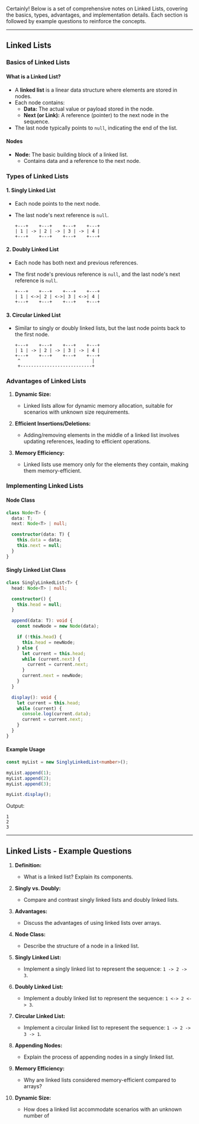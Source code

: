 Certainly! Below is a set of comprehensive notes on Linked Lists, covering the basics, types, advantages, and implementation details. Each section is followed by example questions to reinforce the concepts.

---

## Linked Lists


### Basics of Linked Lists

#### What is a Linked List?

- A **linked list** is a linear data structure where elements are stored in nodes.
- Each node contains:
  - **Data:** The actual value or payload stored in the node.
  - **Next (or Link):** A reference (pointer) to the next node in the sequence.
- The last node typically points to `null`, indicating the end of the list.

#### Nodes

- **Node:** The basic building block of a linked list.
  - Contains data and a reference to the next node.
  
### Types of Linked Lists

#### 1. Singly Linked List

- Each node points to the next node.
- The last node's next reference is `null`.

   ```plaintext
   +---+    +---+    +---+    +---+
   | 1 | -> | 2 | -> | 3 | -> | 4 |
   +---+    +---+    +---+    +---+
   ```

#### 2. Doubly Linked List

- Each node has both next and previous references.
- The first node's previous reference is `null`, and the last node's next reference is `null`.

   ```plaintext
   +---+    +---+    +---+    +---+
   | 1 | <->| 2 | <->| 3 | <->| 4 |
   +---+    +---+    +---+    +---+
   ```

#### 3. Circular Linked List

- Similar to singly or doubly linked lists, but the last node points back to the first node.

   ```plaintext
   +---+    +---+    +---+    +---+
   | 1 | -> | 2 | -> | 3 | -> | 4 |
   +---+    +---+    +---+    +---+
    ^                           |
    +---------------------------+
   ```

### Advantages of Linked Lists

1. **Dynamic Size:**
   - Linked lists allow for dynamic memory allocation, suitable for scenarios with unknown size requirements.

2. **Efficient Insertions/Deletions:**
   - Adding/removing elements in the middle of a linked list involves updating references, leading to efficient operations.

3. **Memory Efficiency:**
   - Linked lists use memory only for the elements they contain, making them memory-efficient.

### Implementing Linked Lists

#### Node Class

```typescript
class Node<T> {
  data: T;
  next: Node<T> | null;

  constructor(data: T) {
    this.data = data;
    this.next = null;
  }
}
```

#### Singly Linked List Class

```typescript
class SinglyLinkedList<T> {
  head: Node<T> | null;

  constructor() {
    this.head = null;
  }

  append(data: T): void {
    const newNode = new Node(data);

    if (!this.head) {
      this.head = newNode;
    } else {
      let current = this.head;
      while (current.next) {
        current = current.next;
      }
      current.next = newNode;
    }
  }

  display(): void {
    let current = this.head;
    while (current) {
      console.log(current.data);
      current = current.next;
    }
  }
}
```

#### Example Usage

```typescript
const myList = new SinglyLinkedList<number>();

myList.append(1);
myList.append(2);
myList.append(3);

myList.display();
```

Output:

```plaintext
1
2
3
```

---

## Linked Lists - Example Questions

1. **Definition:**
   - What is a linked list? Explain its components.
   
2. **Singly vs. Doubly:**
   - Compare and contrast singly linked lists and doubly linked lists.

3. **Advantages:**
   - Discuss the advantages of using linked lists over arrays.

4. **Node Class:**
   - Describe the structure of a node in a linked list.
   
5. **Singly Linked List:**
   - Implement a singly linked list to represent the sequence: `1 -> 2 -> 3`.

6. **Doubly Linked List:**
   - Implement a doubly linked list to represent the sequence: `1 <-> 2 <-> 3`.

7. **Circular Linked List:**
   - Implement a circular linked list to represent the sequence: `1 -> 2 -> 3 -> 1`.

8. **Appending Nodes:**
   - Explain the process of appending nodes in a singly linked list.

9. **Memory Efficiency:**
   - Why are linked lists considered memory-efficient compared to arrays?

10. **Dynamic Size:**
    - How does a linked list accommodate scenarios with an unknown number of